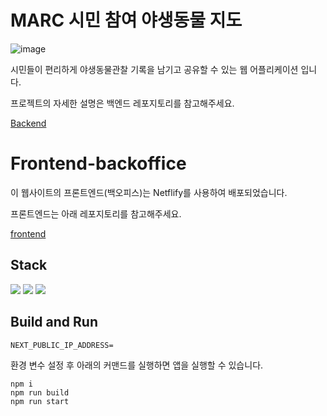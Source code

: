 # MARC 시민 참여 야생동물 지도

![image](https://github.com/tech4impact-marc/frontend/assets/77828537/33d25ea5-44d7-479e-b12b-5df9dafde5af)


시민들이 편리하게 야생동물관찰 기록을 남기고 공유할 수 있는 웹 어플리케이션 입니다.

프로젝트의 자세한 설명은 백엔드 레포지토리를 참고해주세요.

[Backend](https://github.com/tech4impact-marc/backend)



# Frontend-backoffice

이 웹사이트의 프론트엔드(백오피스)는 Netflify를 사용하여 배포되었습니다.

프론트엔드는 아래 레포지토리를 참고해주세요.

[frontend](https://github.com/tech4impact-marc/frontend.git)


## Stack
<img src="https://img.shields.io/badge/javascript-F7DF1E?style=for-the-badge&logo=javascript&logoColor=black"> 
<img src="https://img.shields.io/badge/typescript-3178C6?style=for-the-badge&logo=typescript&logoColor=white">
<img src="https://img.shields.io/badge/next.js-000000?style=for-the-badge&logo=nextdotjs&logoColor=white">

## Build and Run

```
NEXT_PUBLIC_IP_ADDRESS=
```

환경 변수 설정 후 아래의 커맨드를 실행하면 앱을 실행할 수 있습니다.

```
npm i
npm run build
npm run start
```

<!-- ## Architecture -->
